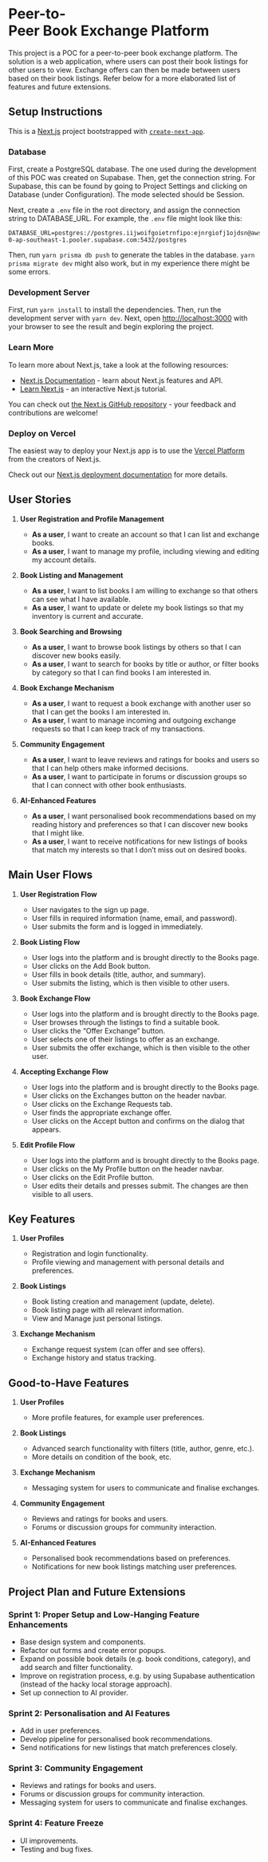 # Peer-to-Peer Book Exchange Platform

This project is a POC for a peer-to-peer book exchange platform. The solution is a web application, where users can post their book listings for other users to view. Exchange offers can then be made between users based on their book listings. Refer below for a more elaborated list of features and future extensions.

## Setup Instructions

This is a [Next.js](https://nextjs.org/) project bootstrapped with [`create-next-app`](https://github.com/vercel/next.js/tree/canary/packages/create-next-app).

### Database

First, create a PostgreSQL database. The one used during the development of this POC was created on Supabase. Then, get the connection string. For Supabase, this can be found by going to Project Settings and clicking on Database (under Configuration). The mode selected should be Session.

Next, create a `.env` file in the root directory, and assign the connection string to DATABASE_URL. For example, the `.env` file might look like this:

```
DATABASE_URL=postgres://postgres.iijwoifgoietrnfipo:ejnrgiofj1ojdsn@aws-0-ap-southeast-1.pooler.supabase.com:5432/postgres
```

Then, run `yarn prisma db push` to generate the tables in the database. `yarn prisma migrate dev` might also work, but in my experience there might be some errors.

### Development Server

First, run `yarn install` to install the dependencies. Then, run the development server with `yarn dev`. Next, open [http://localhost:3000](http://localhost:3000) with your browser to see the result and begin exploring the project.

### Learn More

To learn more about Next.js, take a look at the following resources:

- [Next.js Documentation](https://nextjs.org/docs) - learn about Next.js features and API.
- [Learn Next.js](https://nextjs.org/learn) - an interactive Next.js tutorial.

You can check out [the Next.js GitHub repository](https://github.com/vercel/next.js/) - your feedback and contributions are welcome!

### Deploy on Vercel

The easiest way to deploy your Next.js app is to use the [Vercel Platform](https://vercel.com/new?utm_medium=default-template&filter=next.js&utm_source=create-next-app&utm_campaign=create-next-app-readme) from the creators of Next.js.

Check out our [Next.js deployment documentation](https://nextjs.org/docs/deployment) for more details.

## User Stories

1. **User Registration and Profile Management**

   - **As a user**, I want to create an account so that I can list and exchange books.
   - **As a user**, I want to manage my profile, including viewing and editing my account details.

2. **Book Listing and Management**

   - **As a user**, I want to list books I am willing to exchange so that others can see what I have available.
   - **As a user**, I want to update or delete my book listings so that my inventory is current and accurate.

3. **Book Searching and Browsing**

   - **As a user**, I want to browse book listings by others so that I can discover new books easily.
   - **As a user**, I want to search for books by title or author, or filter books by category so that I can find books I am interested in.

4. **Book Exchange Mechanism**

   - **As a user**, I want to request a book exchange with another user so that I can get the books I am interested in.
   - **As a user**, I want to manage incoming and outgoing exchange requests so that I can keep track of my transactions.

5. **Community Engagement**

   - **As a user**, I want to leave reviews and ratings for books and users so that I can help others make informed decisions.
   - **As a user**, I want to participate in forums or discussion groups so that I can connect with other book enthusiasts.

6. **AI-Enhanced Features**
   - **As a user**, I want personalised book recommendations based on my reading history and preferences so that I can discover new books that I might like.
   - **As a user**, I want to receive notifications for new listings of books that match my interests so that I don’t miss out on desired books.

## Main User Flows

1. **User Registration Flow**

   - User navigates to the sign up page.
   - User fills in required information (name, email, and password).
   - User submits the form and is logged in immediately.

2. **Book Listing Flow**

   - User logs into the platform and is brought directly to the Books page.
   - User clicks on the Add Book button.
   - User fills in book details (title, author, and summary).
   - User submits the listing, which is then visible to other users.

3. **Book Exchange Flow**

   - User logs into the platform and is brought directly to the Books page.
   - User browses through the listings to find a suitable book.
   - User clicks the “Offer Exchange” button.
   - User selects one of their listings to offer as an exchange.
   - User submits the offer exchange, which is then visible to the other user.

4. **Accepting Exchange Flow**

   - User logs into the platform and is brought directly to the Books page.
   - User clicks on the Exchanges button on the header navbar.
   - User clicks on the Exchange Requests tab.
   - User finds the appropriate exchange offer.
   - User clicks on the Accept button and confirms on the dialog that appears.

5. **Edit Profile Flow**
   - User logs into the platform and is brought directly to the Books page.
   - User clicks on the My Profile button on the header navbar.
   - User clicks on the Edit Profile button.
   - User edits their details and presses submit. The changes are then visible to all users.

## Key Features

1. **User Profiles**

   - Registration and login functionality.
   - Profile viewing and management with personal details and preferences.

2. **Book Listings**

   - Book listing creation and management (update, delete).
   - Book listing page with all relevant information.
   - View and Manage just personal listings.

3. **Exchange Mechanism**

   - Exchange request system (can offer and see offers).
   - Exchange history and status tracking.

## Good-to-Have Features

1. **User Profiles**

   - More profile features, for example user preferences.

2. **Book Listings**

   - Advanced search functionality with filters (title, author, genre, etc.).
   - More details on condition of the book, etc.

3. **Exchange Mechanism**

   - Messaging system for users to communicate and finalise exchanges.

4. **Community Engagement**

   - Reviews and ratings for books and users.
   - Forums or discussion groups for community interaction.

5. **AI-Enhanced Features**

   - Personalised book recommendations based on preferences.
   - Notifications for new book listings matching user preferences.

## Project Plan and Future Extensions

### Sprint 1: Proper Setup and Low-Hanging Feature Enhancements

- Base design system and components.
- Refactor out forms and create error popups.
- Expand on possible book details (e.g. book conditions, category), and add search and filter functionality.
- Improve on registration process, e.g. by using Supabase authentication (instead of the hacky local storage approach).
- Set up connection to AI provider.

### Sprint 2: Personalisation and AI Features

- Add in user preferences.
- Develop pipeline for personalised book recommendations.
- Send notifications for new listings that match preferences closely.

### Sprint 3: Community Engagement

- Reviews and ratings for books and users.
- Forums or discussion groups for community interaction.
- Messaging system for users to communicate and finalise exchanges.

### Sprint 4: Feature Freeze

- UI improvements.
- Testing and bug fixes.
